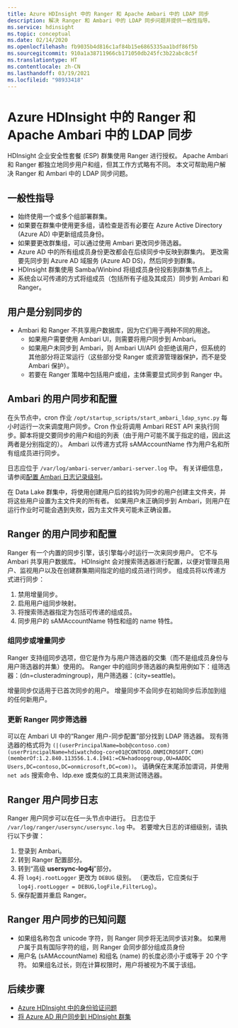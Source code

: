 ```yaml
---
title: Azure HDInsight 中的 Ranger 和 Apache Ambari 中的 LDAP 同步
description: 解决 Ranger 和 Ambari 中的 LDAP 同步问题并提供一般性指导。
ms.service: hdinsight
ms.topic: conceptual
ms.date: 02/14/2020
ms.openlocfilehash: fb9035b4d816c1af84b15e6865335aa1bdf86f5b
ms.sourcegitcommit: 910a1a38711966cb171050db245fc3b22abc8c5f
ms.translationtype: HT
ms.contentlocale: zh-CN
ms.lasthandoff: 03/19/2021
ms.locfileid: "98933418"
---
```

# <a name="ldap-sync-in-ranger-and-apache-ambari-in-azure-hdinsight"></a>Azure HDInsight 中的 Ranger 和 Apache Ambari 中的 LDAP 同步

HDInsight 企业安全性套餐 (ESP) 群集使用 Ranger 进行授权。 Apache Ambari 和 Ranger 都独立地同步用户和组，但其工作方式略有不同。 本文可帮助用户解决 Ranger 和 Ambari 中的 LDAP 同步问题。

## <a name="general-guidelines"></a>一般性指导

* 始终使用一个或多个组部署群集。
* 如果要在群集中使用更多组，请检查是否有必要在 Azure Active Directory (Azure AD) 中更新组成员身份。
* 如果要更改群集组，可以通过使用 Ambari 更改同步筛选器。
* Azure AD 中的所有组成员身份更改都会在后续同步中反映到群集内。 更改需要先同步到 Azure AD 域服务 (Azure AD DS)，然后同步到群集。
* HDInsight 群集使用 Samba/Winbind 将组成员身份投影到群集节点上。
* 系统会以可传递的方式将组成员（包括所有子组及其成员）同步到 Ambari 和 Ranger。 

## <a name="users-are-synced-separately"></a>用户是分别同步的

 * Ambari 和 Ranger 不共享用户数据库，因为它们用于两种不同的用途。 
   * 如果用户需要使用 Ambari UI，则需要将用户同步到 Ambari。 
   * 如果用户未同步到 Ambari，则 Ambari UI/API 会拒绝该用户，但系统的其他部分将正常运行（这些部分受 Ranger 或资源管理器保护，而不是受 Ambari 保护）。
   * 若要在 Ranger 策略中包括用户或组，主体需要显式同步到 Ranger 中。

## <a name="ambari-user-sync-and-configuration"></a>Ambari 的用户同步和配置

在头节点中，cron 作业 `/opt/startup_scripts/start_ambari_ldap_sync.py` 每小时运行一次来调度用户同步。Cron 作业将调用 Ambari REST API 来执行同步。脚本将提交要同步的用户和组的列表（由于用户可能不属于指定的组，因此这两者是分别指定的）。 Ambari 以传递方式将 sAMAccountName 作为用户名和所有组成员进行同步。

日志应位于 `/var/log/ambari-server/ambari-server.log` 中。 有关详细信息，请参阅[配置 Ambari 日志记录级别](https://docs.cloudera.com/HDPDocuments/Ambari-latest/administering-ambari/content/amb_configure_ambari_logging_level.html)。

在 Data Lake 群集中，将使用创建用户后的挂钩为同步的用户创建主文件夹，并将这些用户设置为主文件夹的所有者。 如果用户未正确同步到 Ambari，则用户在运行作业时可能会遇到失败，因为主文件夹可能未正确设置。

## <a name="ranger-user-sync-and-configuration"></a>Ranger 的用户同步和配置

Ranger 有一个内置的同步引擎，该引擎每小时运行一次来同步用户。 它不与 Ambari 共享用户数据库。 HDInsight 会对搜索筛选器进行配置，以便对管理员用户、监视用户以及在创建群集期间指定的组的成员进行同步。 组成员将以传递方式进行同步：

1. 禁用增量同步。
1. 启用用户组同步映射。
1. 将搜索筛选器指定为包括可传递的组成员。
1. 同步用户的 sAMAccountName 特性和组的 name 特性。

### <a name="group-or-incremental-sync"></a>组同步或增量同步

Ranger 支持组同步选项，但它是作为与用户筛选器的交集（而不是组成员身份与用户筛选器的并集）使用的。 Ranger 中的组同步筛选器的典型用例如下：组筛选器：(dn=clusteradmingroup)，用户筛选器：(city=seattle)。

增量同步仅适用于已首次同步的用户。 增量同步不会同步在初始同步后添加到组的任何新用户。

### <a name="update-ranger-sync-filter"></a>更新 Ranger 同步筛选器

可以在 Ambari UI 中的“Ranger 用户-同步配置”部分找到 LDAP 筛选器。 现有筛选器的格式将为 `(|(userPrincipalName=bob@contoso.com)(userPrincipalName=hdiwatchdog-core01@CONTOSO.ONMICROSOFT.COM)(memberOf:1.2.840.113556.1.4.1941:=CN=hadoopgroup,OU=AADDC Users,DC=contoso,DC=onmicrosoft,DC=com))`。 请确保在末尾添加谓词，并使用 `net ads` 搜索命令、ldp.exe 或类似的工具来测试筛选器。

## <a name="ranger-user-sync-logs"></a>Ranger 用户同步日志

Ranger 用户同步可以在任一头节点中进行。 日志位于 `/var/log/ranger/usersync/usersync.log` 中。 若要增大日志的详细级别，请执行以下步骤：

1. 登录到 Ambari。
1. 转到 Ranger 配置部分。
1. 转到“高级 **usersync-log4j**”部分。
1. 将 `log4j.rootLogger` 更改为 `DEBUG` 级别。 （更改后，它应类似于 `log4j.rootLogger = DEBUG,logFile,FilterLog`）。
1. 保存配置并重启 Ranger。

## <a name="known-issues-with-ranger-user-sync"></a>Ranger 用户同步的已知问题
* 如果组名称包含 unicode 字符，则 Ranger 同步将无法同步该对象。 如果用户属于具有国际字符的组，则 Ranger 会同步部分组成员身份
* 用户名 (sAMAccountName) 和组名 (name) 的长度必须小于或等于 20 个字符。 如果组名过长，则在计算权限时，用户将被视为不属于该组。

## <a name="next-steps"></a>后续步骤

* [Azure HDInsight 中的身份验证问题](./domain-joined-authentication-issues.md)
* [将 Azure AD 用户同步到 HDInsight 群集](../hdinsight-sync-aad-users-to-cluster.md)
